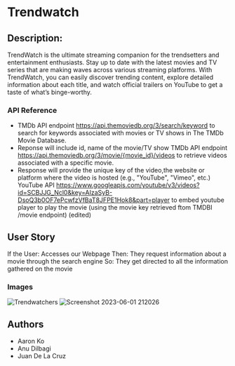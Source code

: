 # Trendwatch
   ## Description:
   TrendWatch is the ultimate streaming companion for the trendsetters and entertainment enthusiasts. Stay up to date with the latest movies and TV series that are making waves across various streaming platforms. With TrendWatch, you can easily discover trending content, explore detailed information about each title, and watch official trailers on YouTube to get a taste of what’s binge-worthy.
### API Reference
 * TMDb API endpoint https://api.themoviedb.org/3/search/keyword to search for keywords associated with movies or TV shows in The TMDb Movie Database. 
 * Reponse will include id, name of the movie/TV show TMDb API endpoint https://api.themoviedb.org/3/movie/{movie_id}/videos to retrieve videos associated with a specific movie. 
 * Response will provide the unique key of the video,the website or platform where the video is hosted (e.g., "YouTube", "Vimeo", etc.) YouTube API https://www.googleapis.com/youtube/v3/videos?id=SCBJJG_Ncl0&key=AIzaSyB-DsoQ3b0OF7ePcwfzVfBaT8JFPE1Hok8&part=player to embed youtube player to play the movie (using the movie key retrieved ftom TMDBI /movie endpoint) (edited)
## User Story
   If the User: Accesses our Webpage
   Then: They request information about a movie through the search engine
   So: They get directed to all the information gathered on the movie 
### Images 
![Trendwatchers](https://github.com/anud22/TrendWatch/assets/130356754/9c5eceff-889d-41c7-ba9d-f1141a63de0b)
![Screenshot 2023-06-01 212026](https://github.com/anud22/TrendWatch/assets/130356754/01945b45-b57f-4b01-b236-54bf2a7cb87b)
## Authors
* Aaron Ko
* Anu Dilbagi
* Juan De La Cruz


